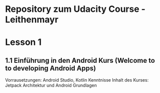 # Repository zum Udacity Course - Leithenmayr

# Lesson 1
## 1.1 Einführung in den Android Kurs (Welcome to to developing Android Apps)
Vorrausetzungen: Android Studio, Kotlin Kenntnisse
Inhalt des Kurses: Jetpack Architektur und Android Grundlagen